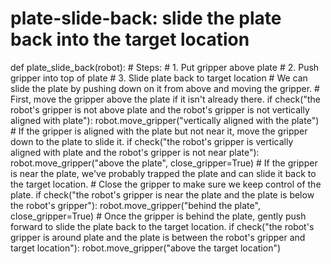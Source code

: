 # plate-slide-back: slide the plate back into the target location
def plate_slide_back(robot):
    # Steps:
    #  1. Put gripper above plate
    #  2. Push gripper into top of plate
    #  3. Slide plate back to target location
    # We can slide the plate by pushing down on it from above and moving the gripper.
    # First, move the gripper above the plate if it isn't already there.
    if check("the robot's gripper is not above plate and the robot's gripper is not vertically aligned with plate"):
        robot.move_gripper("vertically aligned with the plate")
    # If the gripper is aligned with the plate but not near it, move the gripper down to the plate to slide it.
    if check("the robot's gripper is vertically aligned with plate and the robot's gripper is not near plate"):
        robot.move_gripper("above the plate", close_gripper=True)
    # If the gripper is near the plate, we've probably trapped the plate and can slide it back to the target location.
    # Close the gripper to make sure we keep control of the plate.
    if check("the robot's gripper is near the plate and the plate is below the robot's gripper"):
        robot.move_gripper("behind the plate", close_gripper=True)
    # Once the gripper is behind the plate, gently push forward to slide the plate back to the target location.
    if check("the robot's gripper is around plate and the plate is between the robot's gripper and target location"):
        robot.move_gripper("above the target location")